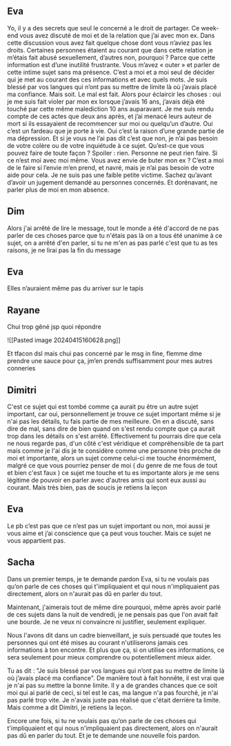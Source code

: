 
## Eva

Yo, il y a des secrets que seul le concerné a le droit de partager. Ce week-end vous avez discuté de moi et de la relation que j’ai avec mon ex. Dans cette discussion vous avez fait quelque chose dont vous n’aviez pas les droits. Certaines personnes étaient au courant que dans cette relation je m’étais fait abusé sexuellement, d’autres non, pourquoi ? Parce que cette information est d’une inutilité frustrante. Vous m’avez « outer » et parler de cette intime sujet sans ma présence. C’est a moi et a moi seul de décider qui je met au courant des ces informations et avec quels mots. Je suis blessé par vos langues qui n’ont pas su mettre de limite là où j’avais placé ma confiance. Mais soit. Le mal est fait. Alors pour éclaircir les choses : oui je me suis fait violer par mon ex lorsque j’avais 16 ans, j’avais déjà été touché par cette même malediction 10 ans auparavant. Je me suis rendu compte de ces actes que deux ans après, et j’ai menacé leurs auteur de mort si ils essayaient de recommencer sur moi ou quelqu’un d’autre. Oui c’est un fardeau que je porte à vie. Oui c’est la raison d’une grande partie de ma dépression. Et si je vous ne l’ai pas dit c’est que non, je n’ai pas besoin de votre colère ou de votre inquiétude à ce sujet. Qu’est-ce que vous pouvez faire de toute façon ? Spoiler : rien. Personne ne peut rien faire. Si ce n’est moi avec moi même. Vous avez envie de buter mon ex ? C’est a moi de le faire si l’envie m’en prend, et navré, mais je n’ai pas besoin de votre aide pour cela. Je ne suis pas une faible petite victime. Sachez qu’avant d’avoir un jugement demandé au personnes concernés. Et dorénavant, ne parler plus de moi en mon absence.

## Dim

Alors j'ai arrêté de lire le message, tout le monde a été d'accord de ne pas parler de ces choses parce que tu n'étais pas là on a tous été unanime à ce sujet, on a arrêté d'en parler, si tu ne m'en as pas parlé c'est que tu as tes raisons, je ne lirai pas la fin du message

## Eva

Elles n’auraient même pas du arriver sur le tapis

## Rayane

Chui trop gêné jsp quoi répondre

![[Pasted image 20240415160628.png]]

Et tfacon dsl mais chui pas concerné par le msg in fine, flemme dme prendre une sauce pour ça, jm’en prends suffisamment pour mes autres conneries

## Dimitri

C'est ce sujet qui est tombé comme ça aurait pu être un autre sujet important, car oui, personnellement je trouve ce sujet important même si je n'ai pas les détails, tu fais partie de mes meilleure. On en a discuté, sans dire de mal, sans dire de bien quand on s'est rendu compte que ça aurait trop dans les détails on s'est arrêté. Effectivement tu pourrais dire que cela ne nous regarde pas, d'un côté c'est véridique et compréhensible de ta part mais comme je l'ai dis je te considère comme une personne très proche de moi et importante, alors un sujet comme celui-ci me touche énormément, malgré ce que vous pourriez penser de moi ( du genre de me fous de tout et bien c'est faux ) ce sujet me touche et tu es importante alors je me sens légitime de pouvoir en parler avec d'autres amis qui sont eux aussi au courant. Mais très bien, pas de soucis je retiens la leçon

## Eva

Le pb c’est pas que ce n’est pas un sujet important ou non, moi aussi je vous aime et j’ai conscience que ça peut vous toucher. Mais ce sujet ne vous appartient pas.

## Sacha

Dans un premier temps, je te demande pardon Eva, si tu ne voulais pas qu’on parle de ces choses qui t'impliquaient et qui nous n'impliquaient pas directement, alors on n'aurait pas dû en parler du tout. 

Maintenant, j'aimerais tout de même dire pourquoi, même après avoir parlé de ces sujets dans la nuit de vendredi, je ne pensais pas que l'on avait fait une bourde.
Je ne veux ni convaincre ni justifier, seulement expliquer.

Nous l'avons dit dans un cadre bienveillant, je suis persuadé que toutes les personnes qui ont été mises au courant n'utiliserons jamais ces informations à ton encontre. Et plus que ça, si on utilise ces informations, ce sera seulement pour mieux comprendre ou potentiellement mieux aider.

Tu as dit : "Je suis blessé par vos langues qui n’ont pas su mettre de limite là où j’avais placé ma confiance". De manière tout à fait honnête, il est vrai que je n'ai pas su mettre la bonne limite. Il y a de grandes chances que ce soit moi qui ai parlé de ceci, si tel est le cas, ma langue n'a pas fourché, je n'ai pas parlé trop vite. Je n'avais juste pas réalisé que c'était derrière ta limite. Mais comme a dit Dimitri, je retiens la leçon.

Encore une fois, si tu ne voulais pas qu’on parle de ces choses qui t'impliquaient et qui nous n'impliquaient pas directement, alors on n'aurait pas dû en parler du tout. 
Et je te demande une nouvelle fois pardon.